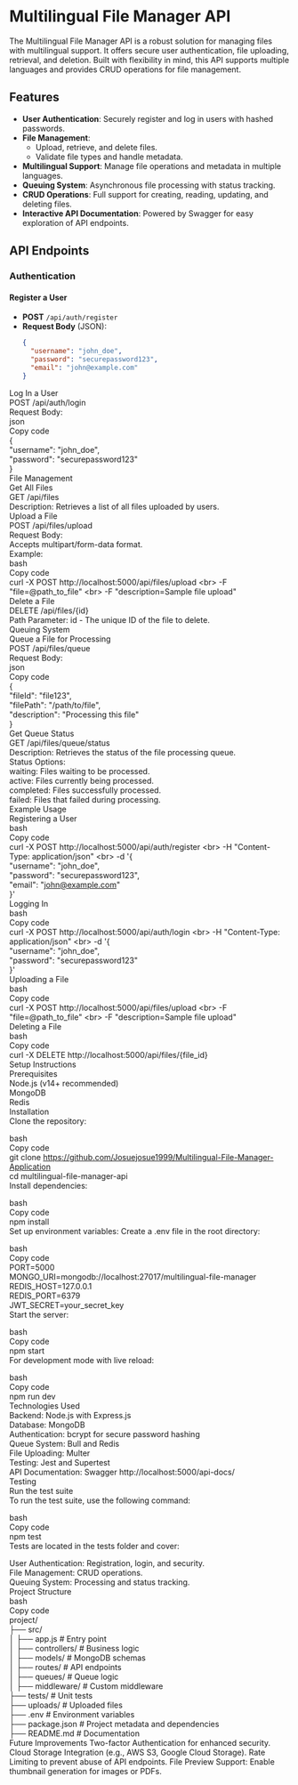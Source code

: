 # Multilingual File Manager API

The Multilingual File Manager API is a robust solution for managing files with multilingual support. It offers secure user authentication, file uploading, retrieval, and deletion. Built with flexibility in mind, this API supports multiple languages and provides CRUD operations for file management.

## Features

- **User Authentication**: Securely register and log in users with hashed passwords.
- **File Management**:
  - Upload, retrieve, and delete files.
  - Validate file types and handle metadata.
- **Multilingual Support**: Manage file operations and metadata in multiple languages.
- **Queuing System**: Asynchronous file processing with status tracking.
- **CRUD Operations**: Full support for creating, reading, updating, and deleting files.
- **Interactive API Documentation**: Powered by Swagger for easy exploration of API endpoints.

## API Endpoints

### Authentication

#### Register a User
- **POST** `/api/auth/register`
- **Request Body** (JSON):
  ```json
  {
    "username": "john_doe",
    "password": "securepassword123",
    "email": "john@example.com"
  }

Log In a User<br>
POST /api/auth/login<br>
Request Body:<br>
json<br>
Copy code<br>
{<br>
  "username": "john_doe",<br>
  "password": "securepassword123"<br>
}<br>
File Management<br>
Get All Files<br>
GET /api/files<br>
Description: Retrieves a list of all files uploaded by users.<br>
Upload a File<br>
POST /api/files/upload<br>
Request Body:<br>
Accepts multipart/form-data format.<br>
Example:<br>
bash<br>
Copy code<br>
curl -X POST http://localhost:5000/api/files/upload \<br>
     -F "file=@path_to_file" \<br>
     -F "description=Sample file upload"<br>
Delete a File<br>
DELETE /api/files/{id}<br>
Path Parameter: id - The unique ID of the file to delete.<br>
Queuing System<br>
Queue a File for Processing<br>
POST /api/files/queue<br>
Request Body:<br>
json<br>
Copy code<br>
{<br>
  "fileId": "file123",<br>
  "filePath": "/path/to/file",<br>
  "description": "Processing this file"<br>
}<br>
Get Queue Status<br>
GET /api/files/queue/status<br>
Description: Retrieves the status of the file processing queue.<br>
Status Options:<br>
waiting: Files waiting to be processed.<br>
active: Files currently being processed.<br>
completed: Files successfully processed.<br>
failed: Files that failed during processing.<br>
Example Usage<br>
Registering a User<br>
bash<br>
Copy code<br>
curl -X POST http://localhost:5000/api/auth/register \<br>
     -H "Content-Type: application/json" \<br>
     -d '{<br>
           "username": "john_doe",<br>
           "password": "securepassword123",<br>
           "email": "john@example.com"<br>
         }'<br>
Logging In<br>
bash<br>
Copy code<br>
curl -X POST http://localhost:5000/api/auth/login \<br>
     -H "Content-Type: application/json" \<br>
     -d '{<br>
           "username": "john_doe",<br>
           "password": "securepassword123"<br>
         }'<br>
Uploading a File<br>
bash<br>
Copy code<br>
curl -X POST http://localhost:5000/api/files/upload \<br>
     -F "file=@path_to_file" \<br>
     -F "description=Sample file upload"<br>
Deleting a File<br>
bash<br>
Copy code<br>
curl -X DELETE http://localhost:5000/api/files/{file_id}<br>
Setup Instructions<br>
Prerequisites<br>
Node.js (v14+ recommended)<br>
MongoDB<br>
Redis<br>
Installation<br>
Clone the repository:<br>

bash<br>
Copy code<br>
git clone https://github.com/Josuejosue1999/Multilingual-File-Manager-Application<br>
cd multilingual-file-manager-api<br>
Install dependencies:<br>

bash<br>
Copy code<br>
npm install<br>
Set up environment variables: Create a .env file in the root directory:<br>

bash<br>
Copy code<br>
PORT=5000<br>
MONGO_URI=mongodb://localhost:27017/multilingual-file-manager<br>
REDIS_HOST=127.0.0.1<br>
REDIS_PORT=6379<br>
JWT_SECRET=your_secret_key<br>
Start the server:<br>

bash<br>
Copy code<br>
npm start<br>
For development mode with live reload:<br>

bash<br>
Copy code<br>
npm run dev<br>
Technologies Used<br>
Backend: Node.js with Express.js<br>
Database: MongoDB<br>
Authentication: bcrypt for secure password hashing<br>
Queue System: Bull and Redis<br>
File Uploading: Multer<br>
Testing: Jest and Supertest<br>
API Documentation: Swagger http://localhost:5000/api-docs/<br>
Testing<br>
Run the test suite<br>
To run the test suite, use the following command:<br>

bash<br>
Copy code<br>
npm test<br>
Tests are located in the tests folder and cover:<br>

User Authentication: Registration, login, and security.<br>
File Management: CRUD operations.<br>
Queuing System: Processing and status tracking.<br>
Project Structure<br>
bash <br>
Copy code <br>
project/  <br>
├── src/  <br>
│   ├── app.js           # Entry point  <br>
│   ├── controllers/     # Business logic  <br>
│   ├── models/          # MongoDB schemas  <br>
│   ├── routes/          # API endpoints  <br>
│   ├── queues/          # Queue logic  <br>
│   ├── middleware/      # Custom middleware  <br>
├── tests/               # Unit tests  <br>
├── uploads/             # Uploaded files  <br>
├── .env                 # Environment variables  <br>
├── package.json         # Project metadata and dependencies  <br>
├── README.md            # Documentation  <br>
Future Improvements
Two-factor Authentication for enhanced security.
Cloud Storage Integration (e.g., AWS S3, Google Cloud Storage).
Rate Limiting to prevent abuse of API endpoints.
File Preview Support: Enable thumbnail generation for images or PDFs.
